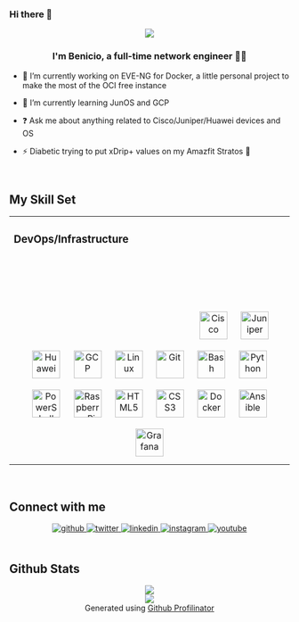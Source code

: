 ### Hi there 👋
<div align="center">
<img src="https://media3.giphy.com/media/5Zesu5VPNGJlm/giphy.gif" align="center" />
</div>

### <div align="center">I'm Benicio, a full-time network engineer 👨‍💻</div>  

- 🔭 I’m currently working on EVE-NG for Docker, a little personal project to make the most of the OCI free instance  

- 🌱 I’m currently learning JunOS and GCP  

- ❓ Ask me about anything related to Cisco/Juniper/Huawei devices and OS  

- ⚡ Diabetic trying to put xDrip+ values on my Amazfit Stratos 🤪  
  
<br/>  

## My Skill Set  
<table><tr><td valign="top" width="90%">

### DevOps/Infrastructure  
<div align="center">
<svg xmlns="http://www.w3.org/2000/svg"></svg>
<a href="https://www.cisco.com" target="_blank"><img style="margin: 10px" src="https://upload.wikimedia.org/wikipedia/commons/c/cf/Cisco_logo-1000px.png" alt="Cisco" weight="60" height="50" /></a>
<a href="https://juniper.net" target="_blank"><img style="margin: 10px" src="https://www.coursemonster.com/images/training-logos/juniper-logo.png" alt="Juniper" weight="60" height="50" /></a>
<a href="https://carrier.huawei.com/en/" target="_blank"><img style="margin: 10px" src="https://logodownload.org/wp-content/uploads/2016/09/huawei-logo-0.png" alt="Huawei" weight="60" height="50" /></a>
<a href="https://cloud.google.com/" target="_blank"><img style="margin: 10px" src="https://profilinator.rishav.dev/skills-assets/google_cloud-icon.svg" alt="GCP" height="50" /></a>  
<a href="https://www.linux.org/" target="_blank"><img style="margin: 10px" src="https://profilinator.rishav.dev/skills-assets/linux-original.svg" alt="Linux" height="50" /></a>  
<a href="https://github.com/" target="_blank"><img style="margin: 10px" src="https://profilinator.rishav.dev/skills-assets/git-scm-icon.svg" alt="Git" height="50" /></a>  
<a href="https://www.gnu.org/software/bash/" target="_blank"><img style="margin: 10px" src="https://profilinator.rishav.dev/skills-assets/gnu_bash-icon.svg" alt="Bash" height="50" /></a>  
<a href="https://www.python.org/" target="_blank"><img style="margin: 10px" src="https://profilinator.rishav.dev/skills-assets/python-original.svg" alt="Python" height="50" /></a>  
<a href="https://docs.microsoft.com/en-us/powershell/" target="_blank"><img style="margin: 10px" src="https://profilinator.rishav.dev/skills-assets/powershell.png" alt="PowerShell" height="50" /></a>  
<a href="https://www.raspberrypi.org/" target="_blank"><img style="margin: 10px" src="https://profilinator.rishav.dev/skills-assets/raspberrypi.png" alt="Raspberry Pi" height="50" /></a>  
<a href="https://en.wikipedia.org/wiki/HTML5" target="_blank"><img style="margin: 10px" src="https://profilinator.rishav.dev/skills-assets/html5-original-wordmark.svg" alt="HTML5" height="50" /></a>  
<a href="https://www.w3schools.com/css/" target="_blank"><img style="margin: 10px" src="https://profilinator.rishav.dev/skills-assets/css3-original-wordmark.svg" alt="CSS3" height="50" /></a>  
<a href="https://www.docker.com/" target="_blank"><img style="margin: 10px" src="https://profilinator.rishav.dev/skills-assets/docker-original-wordmark.svg" alt="Docker" height="50" /></a>  
<a href="https://www.ansible.com/" target="_blank"><img style="margin: 10px" src="https://profilinator.rishav.dev/skills-assets/ansible.png" alt="Ansible" height="50" /></a>  
<a href="https://grafana.com/" target="_blank"><img style="margin: 10px" src="https://profilinator.rishav.dev/skills-assets/grafana.png" alt="Grafana" height="50" /></a>  
</div>

</td></tr></table>  

<br/>  


## Connect with me  
<div align="center">
<a href="https://github.com/nigr0mante" target="_blank">
<img src=https://img.shields.io/badge/github-%2324292e.svg?&style=for-the-badge&logo=github&logoColor=white alt=github style="margin-bottom: 5px;" />
</a>
<a href="https://twitter.com/soy_drbeni" target="_blank">
<img src=https://img.shields.io/badge/twitter-%2300acee.svg?&style=for-the-badge&logo=twitter&logoColor=white alt=twitter style="margin-bottom: 5px;" />
</a>
<a href="https://linkedin.com/in/benicio-diaz-ruiz/" target="_blank">
<img src=https://img.shields.io/badge/linkedin-%231E77B5.svg?&style=for-the-badge&logo=linkedin&logoColor=white alt=linkedin style="margin-bottom: 5px;" />
</a>
<a href="https://instagram.com/beni.diazruiz" target="_blank">
<img src=https://img.shields.io/badge/instagram-%23000000.svg?&style=for-the-badge&logo=instagram&logoColor=white alt=instagram style="margin-bottom: 5px;" />
</a>
<a href="https://www.youtube.com/user/BenicioDiazRuiz" target="_blank">
<img src=https://img.shields.io/badge/youtube-%23EE4831.svg?&style=for-the-badge&logo=youtube&logoColor=white alt=youtube style="margin-bottom: 5px;" />
</a>  
</div>  

<br/>  

## Github Stats  
<div align="center"><img src="https://github-readme-stats.vercel.app/api?username=nigr0mante&show_icons=true&count_private=true&hide_border=true" align="center" /></div>  

<!-- ## Recent Blog Posts  
<!-- BLOG-POST-LIST:START -->  
<!-- If things goes well, this section should automatically be replaced by a list of your blog posts after you commit your readme file. 
<!-- BLOG-POST-LIST:END -->  

<div align="center">
<img src="https://komarev.com/ghpvc/?username=nigr0mante&&style=flat-square" align="center" />
</div>  

<div align="center"></div>

<div align="center">Generated using <a href="https://profilinator.rishav.dev/" target="_blank">Github Profilinator</a></div>
<!--
**nigr0mante/nigr0mante** is a ✨ _special_ ✨ repository because its `README.md` (this file) appears on your GitHub profile.

Here are some ideas to get you started:

- 🔭 I’m currently working on ...
- 🌱 I’m currently learning ...
- 👯 I’m looking to collaborate on ...
- 🤔 I’m looking for help with ...
- 💬 Ask me about ...
- 📫 How to reach me: ...
- 😄 Pronouns: ...
- ⚡ Fun fact: ...
-->
